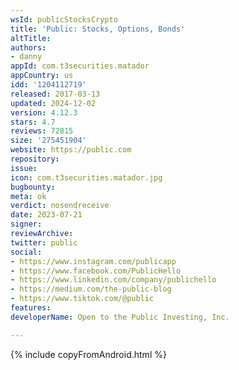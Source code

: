 ```yaml
---
wsId: publicStocksCrypto
title: 'Public: Stocks, Options, Bonds'
altTitle: 
authors:
- danny
appId: com.t3securities.matador
appCountry: us
idd: '1204112719'
released: 2017-03-13
updated: 2024-12-02
version: 4.12.3
stars: 4.7
reviews: 72815
size: '275451904'
website: https://public.com
repository: 
issue: 
icon: com.t3securities.matador.jpg
bugbounty: 
meta: ok
verdict: nosendreceive
date: 2023-07-21
signer: 
reviewArchive: 
twitter: public
social:
- https://www.instagram.com/publicapp
- https://www.facebook.com/PublicHello
- https://www.linkedin.com/company/publichello
- https://medium.com/the-public-blog
- https://www.tiktok.com/@public
features: 
developerName: Open to the Public Investing, Inc.

---
```


{% include copyFromAndroid.html %}